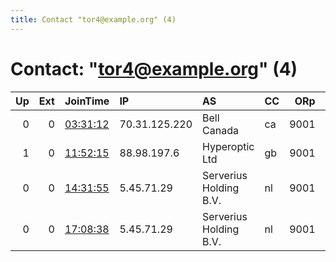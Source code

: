 ```yaml
---
title: Contact "tor4@example.org" (4)
---
```


# Contact: "tor4@example.org" (4)

|   Up |   Ext | JoinTime                                                                                            | IP            | AS                     | CC   |   ORp |   Dirp | OS    | Version   | Nickname     |   eFamMembers |
|-----:|------:|:----------------------------------------------------------------------------------------------------|:--------------|:-----------------------|:-----|------:|-------:|:------|:----------|:-------------|--------------:|
|    0 |     0 | [03:31:12](https://metrics.torproject.org/rs.html#details/9545DDBCB9E4D37113B6A1E9D6DA37CC8D8A9D38) | 70.31.125.220 | Bell Canada            | ca   |  9001 |   9030 | Linux | 0.4.2.7   | Tor4woothaez |             1 |
|    1 |     0 | [11:52:15](https://metrics.torproject.org/rs.html#details/2D64AA9DCE0FB0F5F5D82FCDA93A4CD8E0BA05D0) | 88.98.197.6   | Hyperoptic Ltd         | gb   |  9001 |   9030 | Linux | 0.4.2.7   | To4          |             1 |
|    0 |     0 | [14:31:55](https://metrics.torproject.org/rs.html#details/41C78BB22D3A1B9EE4EA4F73C335933C06B5366E) | 5.45.71.29    | Serverius Holding B.V. | nl   |  9001 |   9030 | Linux | 0.4.2.7   | Tor4gukoipoh |             1 |
|    0 |     0 | [17:08:38](https://metrics.torproject.org/rs.html#details/67DD0B3599EC41758C828C025E85C437DBCFA0A2) | 5.45.71.29    | Serverius Holding B.V. | nl   |  9001 |   9030 | Linux | 0.4.2.7   | Tor4gukoipoh |             1 |
